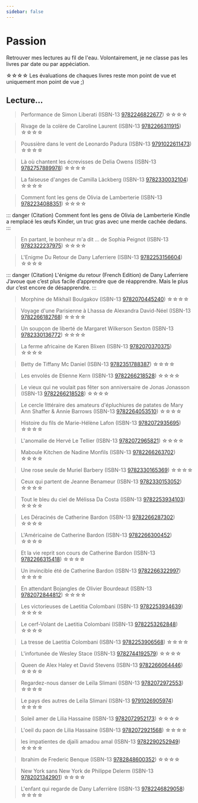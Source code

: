 ```yaml
---
sidebar: false
---
```


# Passion

Retrouver mes lectures au fil de l'eau. 
Volontairement, je ne classe pas les livres par date ou par appéciation.  

<span class="rating">☆</span><span class="rating">☆</span><span class="rating">☆</span><span class="rating">☆</span>
Les évaluations de chaques livres reste mon point de vue et uniquement mon point de vue ;)  

## Lecture...

>  Performance de Simon Liberati (ISBN-13 [9782246822677](https://www.isbnsearcher.com/books/9782246822677))
<span class="rating">☆</span><span class="rating">☆</span><span class="rating">☆</span><span>☆</span>

>  Rivage de la colère de Caroline Laurent (ISBN-13 [9782266311915](https://www.isbnsearcher.com/books/9782266311915))
<span class="rating">☆</span><span class="rating">☆</span><span>☆</span><span>☆</span>

>  Poussière dans le vent de Leonardo Padura (ISBN-13 [9791022611473](https://www.isbnsearcher.com/books/9791022611473))
<span class="rating">☆</span><span class="rating">☆</span><span>☆</span><span>☆</span>

>  Là où chantent les écrevisses de Delia Owens (ISBN-13 [9782757889978](https://www.isbnsearcher.com/books/9782757889978))
<span class="rating">☆</span><span class="rating">☆</span><span class="rating">☆</span><span class="rating">☆</span>

>  La faiseuse d'anges de Camilla Läckberg (ISBN-13 [9782330032104](https://www.isbnsearcher.com/books/9782330032104))
<span class="rating">☆</span><span>☆</span><span>☆</span><span>☆</span>

>  Comment font les gens de Olivia de Lamberterie (ISBN-13 [9782234088351](https://www.isbnsearcher.com/books/9782234088351)) 
<span class="rating">☆</span><span class="rating">☆</span><span>☆</span><span>☆</span>

::: danger (Citation) Comment font les gens de Olivia de Lamberterie
Kindle a remplacé les œufs Kinder, un truc gras avec une merde cachée dedans.
:::

>  En partant, le bonheur m'a dit ... de Sophia Peignot (ISBN-13 [9782322237975](https://www.isbnsearcher.com/books/9782322237975))
<span class="rating">☆</span><span class="rating">☆</span><span>☆</span><span>☆</span>

>  L'Enigme Du Retour de Dany Laferriere (ISBN-13 [9782253156604](https://www.isbnsearcher.com/books/9782253156604))
<span class="rating">☆</span><span class="rating">☆</span><span class="rating">☆</span><span class="rating">☆</span>

::: danger (Citation) L'énigme du retour (French Edition) de Dany Laferriere
J’avoue que c’est plus facile d’apprendre que de réapprendre. Mais le plus dur c’est encore de désapprendre.
:::

>  Morphine de Mikhaïl Boulgakov (ISBN-13 [9782070445240](https://www.isbnsearcher.com/books/9782070445240))
<span class="rating">☆</span><span class="rating">☆</span><span class="rating">☆</span><span class="rating">☆</span>

>  Voyage d'une Parisienne à Lhassa de Alexandra David-Néel (ISBN-13 [9782266182768](https://www.isbnsearcher.com/books/9782266182768))
<span class="rating">☆</span><span class="rating">☆</span><span class="rating">☆</span><span>☆</span>

>  Un soupçon de liberté de Margaret Wilkerson Sexton (ISBN-13 [9782330136772](https://www.isbnsearcher.com/books/9782330136772))
<span class="rating">☆</span><span class="rating">☆</span><span class="rating">☆</span><span>☆</span>

>  La ferme africaine de Karen Blixen (ISBN-13 [9782070370375](https://www.isbnsearcher.com/books/9782070370375))
<span class="rating">☆</span><span class="rating">☆</span><span class="rating">☆</span><span class="rating">☆</span>

>  Betty de Tiffany Mc Daniel (ISBN-13 [9782351788387](https://www.isbnsearcher.com/books/9782351788387))
<span class="rating">☆</span><span class="rating">☆</span><span class="rating">☆</span><span class="rating">☆</span>

>  Les envolés de Etienne Kern (ISBN-13 [9782266218528](https://www.isbnsearcher.com/books/9782072920820))
<span class="rating">☆</span><span class="rating">☆</span><span class="rating">☆</span><span class="rating">☆</span>

>  Le vieux qui ne voulait pas fêter son anniversaire de Jonas Jonasson (ISBN-13 [9782266218528](https://www.isbnsearcher.com/books/9782266218528))
<span class="rating">☆</span><span class="rating">☆</span><span class="rating">☆</span><span class="rating">☆</span>

>  Le cercle littéraire des amateurs d'épluchiures de patates de Mary Ann Shaffer & Annie Barrows (ISBN-13 [9782264053510](https://www.isbnsearcher.com/books/9782264053510))
<span class="rating">☆</span><span class="rating">☆</span><span class="rating">☆</span><span class="rating">☆</span>

>  Histoire du fils de Marie-Hélène Lafon (ISBN-13 [9782072935695](https://www.isbnsearcher.com/books/9782072935695))
<span class="rating">☆</span><span>☆</span><span>☆</span><span>☆</span>

>  L'anomalie de Hervé Le Tellier (ISBN-13 [9782072965821](https://www.isbnsearcher.com/books/9782072965821))
<span class="rating">☆</span><span class="rating">☆</span><span class="rating">☆</span><span class="rating">☆</span>

>  Maboule Kitchen de Nadine Monfils (ISBN-13 [9782266263702](https://www.isbnsearcher.com/books/9782266263702))
<span class="rating">☆</span><span class="rating">☆</span><span class="rating">☆</span><span>☆</span>

>  Une rose seule de Muriel Barbery (ISBN-13 [9782330165369](https://www.isbnsearcher.com/books/9782330165369))
<span class="rating">☆</span><span>☆</span><span>☆</span><span>☆</span>

>  Ceux qui partent de Jeanne Benameur (ISBN-13 [9782330153052](https://www.isbnsearcher.com/books/9782330153052))
<span class="rating">☆</span><span>☆</span><span>☆</span><span>☆</span>

>  Tout le bleu du ciel de Mélissa Da Costa (ISBN-13 [9782253934103](https://www.isbnsearcher.com/books/9782253934103))
<span class="rating">☆</span><span class="rating">☆</span><span class="rating">☆</span><span class="rating">☆</span>

>  Les Déracinés de Catherine Bardon (ISBN-13 [9782266287302](https://www.isbnsearcher.com/books/9782266287302))
<span class="rating">☆</span><span class="rating">☆</span><span class="rating">☆</span><span class="rating">☆</span>

>  L'Américaine de Catherine Bardon (ISBN-13 [9782266300452](https://www.isbnsearcher.com/books/9782266300452))
<span class="rating">☆</span><span class="rating">☆</span><span class="rating">☆</span><span class="rating">☆</span>

>  Et la vie reprit son cours de Catherine Bardon (ISBN-13 [9782266315418](https://www.isbnsearcher.com/books/9782266315418))
<span class="rating">☆</span><span class="rating">☆</span><span class="rating">☆</span><span class="rating">☆</span>

>  Un invincible été de Catherine Bardon (ISBN-13 [9782266322997](https://www.isbnsearcher.com/books/9782266322997))
<span class="rating">☆</span><span class="rating">☆</span><span class="rating">☆</span><span class="rating">☆</span>

>  En attendant Bojangles de Olivier Bourdeaut (ISBN-13 [9782072844812](https://www.isbnsearcher.com/books/9782072844812))
<span class="rating">☆</span><span class="rating">☆</span><span class="rating">☆</span><span class="rating">☆</span>

>  Les victorieuses de Laetitia Colombani (ISBN-13 [9782253934639](https://www.isbnsearcher.com/books/9782253934639))
<span class="rating">☆</span><span class="rating">☆</span><span class="rating">☆</span><span class="rating">☆</span>

>  Le cerf-Volant de Laetitia Colombani (ISBN-13 [9782253262848](https://www.isbnsearcher.com/books/9782253262848))
<span class="rating">☆</span><span class="rating">☆</span><span class="rating">☆</span><span class="rating">☆</span>

>  La tresse de Laetitia Colombani (ISBN-13 [9782253906568](https://www.isbnsearcher.com/books/9782253906568))
<span class="rating">☆</span><span class="rating">☆</span><span class="rating">☆</span><span class="rating">☆</span>

>  L'infortunée de Wesley Stace (ISBN-13 [9782744192579](https://www.isbnsearcher.com/books/9782744192579))
<span class="rating">☆</span><span class="rating">☆</span><span>☆</span><span>☆</span>

>  Queen de Alex Haley et David Stevens (ISBN-13 [9782266064446](https://www.isbnsearcher.com/books/9782266064446))
<span class="rating">☆</span><span class="rating">☆</span><span class="rating">☆</span><span class="rating">☆</span>

>  Regardez-nous danser de Leïla Slimani (ISBN-13 [9782072972553](https://www.isbnsearcher.com/books/9782072972553))
<span class="rating">☆</span><span class="rating">☆</span><span class="rating">☆</span><span>☆</span>

>  Le pays des autres de Leïla Slimani (ISBN-13 [9791026905974](https://www.isbnsearcher.com/books/9791026905974))
<span class="rating">☆</span><span class="rating">☆</span><span class="rating">☆</span><span>☆</span>

>  Soleil amer de Lilia Hassaine (ISBN-13 [9782072952173](https://www.isbnsearcher.com/books/9782072952173))
<span class="rating">☆</span><span class="rating">☆</span><span class="rating">☆</span><span class="rating">☆</span>

>  L'oeil du paon de Lilia Hassaine (ISBN-13 [9782072921568](https://www.isbnsearcher.com/books/9782072921568))
<span class="rating">☆</span><span class="rating">☆</span><span class="rating">☆</span><span class="rating">☆</span>

>  les impatientes de djaïli amadou amal (ISBN-13 [9782290252949](https://www.isbnsearcher.com/books/9782290252949))
<span class="rating">☆</span><span class="rating">☆</span><span class="rating">☆</span><span class="rating">☆</span>

>  Ibrahim de Frederic Benque (ISBN-13 [9782848600352](https://www.isbnsearcher.com/books/9782848600352))
<span class="rating">☆</span><span class="rating">☆</span><span class="rating">☆</span><span>☆</span>

>  New York sans New York de Philippe Delerm (ISBN-13 [9782021342901](https://www.isbnsearcher.com/books/9782021342901))
<span class="rating">☆</span><span class="rating">☆</span><span class="rating">☆</span><span class="rating">☆</span>

>  L'enfant qui regarde de Dany Laferrière (ISBN-13 [9782246829058](https://www.isbnsearcher.com/books/9782246829058))
<span class="rating">☆</span><span class="rating">☆</span><span class="rating">☆</span><span class="rating">☆</span>
